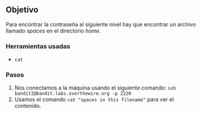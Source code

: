 ## Objetivo

Para encontrar la contraseña al siguiente nivel hay que encontrar un archivo llamado _spaces_ en el directorio _home_.

### Herramientas usadas

- `cat`

### Pasos 

1. Nos conectamos a la máquina usando el siguiente comando: `ssh bandit2@bandit.labs.overthewire.org -p 2220`
2. Usamos el comando `cat "spaces in this filename"` para ver el contenido.
